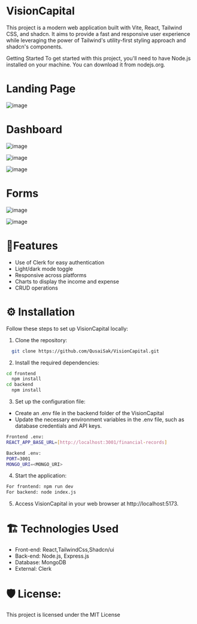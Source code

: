 #  VisionCapital

This project is a modern web application built with Vite, React, Tailwind CSS, and shadcn. It aims to provide a fast and responsive user experience while leveraging the power of Tailwind's utility-first styling approach and shadcn's components.

Getting Started
To get started with this project, you'll need to have Node.js installed on your machine. You can download it from nodejs.org.

# Landing Page
![image](https://github.com/user-attachments/assets/20707ec1-f0a2-40fb-a58d-6fae3d8a5be5)

# Dashboard
![image](https://github.com/user-attachments/assets/1af9da7d-29e3-4786-a7a7-37ebf2081396)

![image](https://github.com/user-attachments/assets/3ca0f0ac-b1df-4960-9b4b-ccf1bf7d0797)

![image](https://github.com/user-attachments/assets/e59161c8-c0af-4d8c-88d5-2c79c41ea1ec)


# Forms
![image](https://github.com/user-attachments/assets/2273a960-df6f-4f47-84f0-9935049f33b0)

![image](https://github.com/user-attachments/assets/059f1dfe-c88f-4c94-97ec-bfc640369f15)


# 🚛Features

- Use of Clerk for easy authentication 
- Light/dark mode toggle
- Responsive across platforms
- Charts to display the income and expense
- CRUD operations

# ⚙ Installation
Follow these steps to set up VisionCapital locally:

1. Clone the repository:
```bash
  git clone https://github.com/QusaiSak/VisionCapital.git
```
2. Install the required dependencies:
```bash
cd frontend
  npm install
cd backend
  npm install
```
3. Set up the configuration file:
- Create an .env file in the backend folder of the VisionCapital
- Update the necessary environment variables in the .env file, such as database credentials and API keys.
```bash
Frontend .env:
REACT_APP_BASE_URL=[http://localhost:3001/financial-records]

Backend .env: 
PORT=3001
MONGO_URI=<MONGO_URI>
```

4. Start the application:
```bash
For frontend: npm run dev 
For backend: node index.js
```

5. Access VisionCapital in your web browser at http://localhost:5173.

# 🏗 Technologies Used
- Front-end: React,TailwindCss,Shadcn/ui
- Back-end: Node.js, Express.js
- Database: MongoDB
- External: Clerk

# 🛡️ License:

This project is licensed under the MIT License



